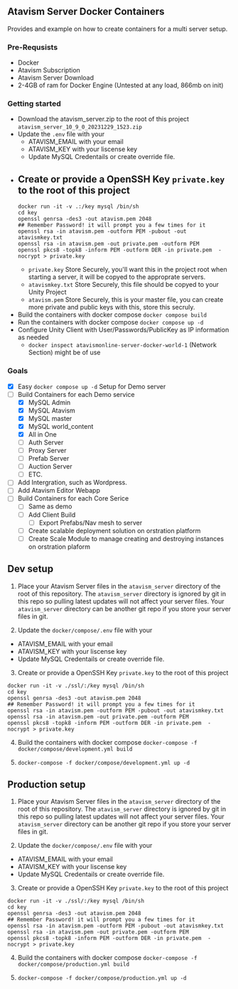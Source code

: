 ## Atavism Server Docker Containers

Provides and example on how to create containers for a multi server setup.

### Pre-Requsists

- Docker
- Atavism Subscription
- Atavism Server Download
- 2-4GB of ram for Docker Engine (Untested at any load, 866mb on init)

### Getting started

- Download the atavism_server.zip to the root of this project `atavism_server_10_9_0_20231229_1523.zip`
- Update the `.env` file with your
  - ATAVISM_EMAIL with your email
  - ATAVISM_KEY with your liscense key
  - Update MySQL Credentails or create override file.
- ## Create or provide a OpenSSH Key `private.key` to the root of this project
  ```
  docker run -it -v .:/key mysql /bin/sh
  cd key
  openssl genrsa -des3 -out atavism.pem 2048
  ## Remember Password! it will prompt you a few times for it
  openssl rsa -in atavism.pem -outform PEM -pubout -out atavismkey.txt
  openssl rsa -in atavism.pem -out private.pem -outform PEM
  openssl pkcs8 -topk8 -inform PEM -outform DER -in private.pem  -nocrypt > private.key
  ```
  - `private.key` Store Securely, you'll want this in the project root when starting a server, it will be copyed to the approprate servers.
  - `atavismkey.txt` Store Securely, this file should be copyed to your Unity Project
  - `atavism.pem` Store Securely, this is your master file, you can create more private and public keys with this, store this secruly.
- Build the containers with docker compose `docker compose build`
- Run the containers with docker compose `docker compose up -d`
- Configure Unity Client with User/Passwords/PublicKey as IP information as needed
  - `docker inspect atavismonline-server-docker-world-1` (Network Section) might be of use

### Goals

- [x] Easy `docker compose up -d` Setup for Demo server
- [ ] Build Containers for each Demo service
  - [x] MySQL Admin
  - [x] MySQL Atavism
  - [x] MySQL master
  - [x] MySQL world_content
  - [x] All in One
  - [ ] Auth Server
  - [ ] Proxy Server
  - [ ] Prefab Server
  - [ ] Auction Server
  - [ ] ETC.
- [ ] Add Intergration, such as Wordpress.
- [ ] Add Atavism Editor Webapp
- [ ] Build Containers for each Core Serice
  - [ ] Same as demo
  - [ ] Add Client Build
    - [ ] Export Prefabs/Nav mesh to server
  - [ ] Create scalable deployment solution on orstration platform
  - [ ] Create Scale Module to manage creating and destroying instances on orstration plaform

## Dev setup

1. Place your Atavism Server files in the `atavism_server` directory of the root of this repository. The `atavism_server` directory is ignored by git in this repo so pulling latest updates will not affect your server files. Your `atavism_server` directory can
   be another git repo if you store your server files in git.

2. Update the `docker/compose/.env` file with your

- ATAVISM_EMAIL with your email
- ATAVISM_KEY with your liscense key
- Update MySQL Credentails or create override file.

3. Create or provide a OpenSSH Key `private.key` to the root of this project

```
docker run -it -v ./ssl/:/key mysql /bin/sh
cd key
openssl genrsa -des3 -out atavism.pem 2048
## Remember Password! it will prompt you a few times for it
openssl rsa -in atavism.pem -outform PEM -pubout -out atavismkey.txt
openssl rsa -in atavism.pem -out private.pem -outform PEM
openssl pkcs8 -topk8 -inform PEM -outform DER -in private.pem  -nocrypt > private.key
```

4. Build the containers with docker compose `docker-compose -f docker/compose/development.yml build`

5. `docker-compose -f docker/compose/development.yml up -d`

## Production setup

1. Place your Atavism Server files in the `atavism_server` directory of the root of this repository. The `atavism_server` directory is ignored by git in this repo so pulling latest updates will not affect your server files. Your `atavism_server` directory can
   be another git repo if you store your server files in git.

2. Update the `docker/compose/.env` file with your

- ATAVISM_EMAIL with your email
- ATAVISM_KEY with your liscense key
- Update MySQL Credentails or create override file.

3. Create or provide a OpenSSH Key `private.key` to the root of this project

```
docker run -it -v ./ssl/:/key mysql /bin/sh
cd key
openssl genrsa -des3 -out atavism.pem 2048
## Remember Password! it will prompt you a few times for it
openssl rsa -in atavism.pem -outform PEM -pubout -out atavismkey.txt
openssl rsa -in atavism.pem -out private.pem -outform PEM
openssl pkcs8 -topk8 -inform PEM -outform DER -in private.pem  -nocrypt > private.key
```

4. Build the containers with docker compose `docker-compose -f docker/compose/production.yml build`

5. `docker-compose -f docker/compose/production.yml up -d`
